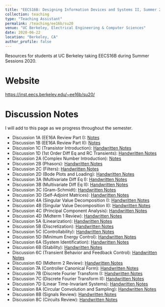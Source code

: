 ```yaml
---
title: "EECS16B: Designing Information Devices and Systems II, Summer 2020"
collection: teaching
type: "Teaching Assistant"
permalink: /teaching/ee16b/su20
venue: "UC Berkeley, Electrical Engineering & Computer Sciences"
date: 2020-06-22
location: "Berkeley, CA"
author_profile: false
---
```


Resources for students at UC Berkeley taking EECS16B during Summer Sessions 2020. 

Website
======
https://inst.eecs.berkeley.edu/~ee16b/su20/

Discussion Notes
======
I will add to this page as we progress throughout the semester. 
* Discussion 1A (EE16A Review Part I): [Notes](http://mudyeh.github.io/files/Discussion_1A_Notes_EECS16B_Summer_2020.pdf)
* Discussion 1B (EE16A Review Part II): [Notes](http://mudyeh.github.io/files/Discussion_1B_Notes_EECS16B_Summer_2020.pdf)
* Discussion 1C (Transistor Introduction): [Handwritten Notes](http://mudyeh.github.io/files/Dis1C.pdf)
* Discussion 1D (1st Order Diff Eq and RC Transients): [Handwritten Notes](http://mudyeh.github.io/files/Dis1D.pdf)
* Discussion 2A (Complex Number Introduction): [Notes](http://mudyeh.github.io/files/Discussion_2A_Notes_EECS16B_Summer_2020.pdf)
* Discussion 2B (Phasors): [Handwritten Notes](http://mudyeh.github.io/files/Dis2B.pdf)
* Discussion 2C (Filters): [Handwritten Notes](http://mudyeh.github.io/files/Dis2C.pdf)
* Discussion 2D (Bode Plots and Loading): [Handwritten Notes](http://mudyeh.github.io/files/Dis2D.pdf)
* Discussion 3A (Multivariate Diff Eq I): [Handwritten Notes](http://mudyeh.github.io/files/Dis3A.pdf)
* Discussion 3B (Multivariate Diff Eq II): [Handwritten Notes](http://mudyeh.github.io/files/Dis3B.pdf)
* Discussion 3C (Gram-Schmidt): [Handwritten Notes](http://mudyeh.github.io/files/Dis3C.pdf)
* Discussion 3D (Self-Adjoint Matrices): [Handwritten Notes](http://mudyeh.github.io/files/Dis3D.pdf)
* Discussion 4A (Singular Value Decomposition I): [Handwritten Notes](http://mudyeh.github.io/files/Dis4A.pdf)
* Discussion 4B (Singular Value Decomposition II): [Handwritten Notes](http://mudyeh.github.io/files/Dis4B.pdf)
* Discussion 4C (Principal Component Analysis): [Handwritten Notes](http://mudyeh.github.io/files/Dis4C.pdf)
* Discussion 4D (Midterm 1 Review): [Handwritten Notes](http://mudyeh.github.io/files/Dis4D.pdf)
* Discussion 5A (Linearization): [Handwritten Notes](http://mudyeh.github.io/files/Dis5A.pdf)
* Discussion 5B (Discretization): [Handwritten Notes](http://mudyeh.github.io/files/Dis5B.pdf)
* Discussion 5C (Controllability): [Handwritten Notes](http://mudyeh.github.io/files/Dis5C.pdf)
* Discussion 5D (Minimum Energy Control): [Handwritten Notes](http://mudyeh.github.io/files/Dis5D.pdf)
* Discussion 6A (System Identification): [Handwritten Notes](http://mudyeh.github.io/files/Dis6A.pdf)
* Discussion 6B (Stability): [Handwritten Notes](http://mudyeh.github.io/files/Dis6B.pdf)
* Discussion 6C (Transient Behavior and Feedback Control): [Handwritten Notes](http://mudyeh.github.io/files/Dis6C.pdf)
* Discussion 6D (Midterm 2 Review): [Handwritten Notes](http://mudyeh.github.io/files/Dis6D.pdf)
* Discussion 7A (Controller Canonical Form): [Handwritten Notes](http://mudyeh.github.io/files/Dis7A.pdf)
* Discussion 7B (Discrete Fourier Transform I): [Handwritten Notes](http://mudyeh.github.io/files/Dis7B.pdf)
* Discussion 7C (Discrete Fourier Transform II): [Handwritten Notes](http://mudyeh.github.io/files/Dis7C.pdf)
* Discussion 7D (Linear Time-Invariant Systems): [Handwritten Notes](http://mudyeh.github.io/files/Dis7D.pdf)
* Discussion 8A (Circular Convolution and Sampling): [Handwritten Notes](http://mudyeh.github.io/files/Dis8A.pdf)
* Discussion 8B (Signals Review): [Handwritten Notes](http://mudyeh.github.io/files/Dis8B.pdf)
* Discussion 8C (Circuits Review): [Handwritten Notes](http://mudyeh.github.io/files/Dis8C.pdf)